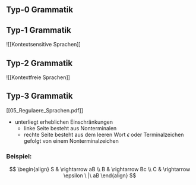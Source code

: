 ## Typ-0 Grammatik

## Typ-1 Grammatik
![[Kontextsensitive Sprachen]]
## Typ-2 Grammatik
![[Kontextfreie Sprachen]]
## Typ-3 Grammatik
[[05_Regulaere_Sprachen.pdf]]
- unterliegt erheblichen Einschränkungen
	- linke Seite besteht aus Nonterminalen
	- rechte Seite besteht aus dem leeren Wort $\epsilon$ oder Terminalzeichen gefolgt von einem Nonterminalzeichen

### Beispiel:
$$ 
\begin{align}
S & \rightarrow aB \\
B & \rightarrow Bc \\
C & \rightarrow \epsilon \ |\ aB
\end{align}
$$